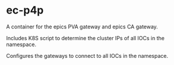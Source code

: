 # ec-p4p
A container for the epics PVA gateway and epics CA gateway.

Includes K8S script to determine the cluster IPs of all IOCs in the namespace.

Configures the gateways to connect to all IOCs in the namespace.
